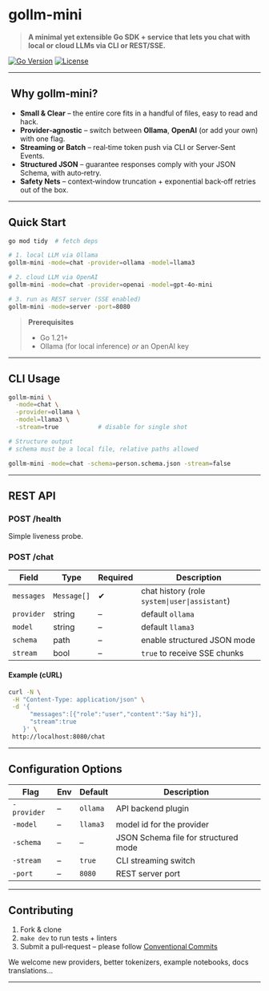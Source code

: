 # gollm-mini

> **A minimal yet extensible Go SDK + service that lets you chat with local or cloud LLMs via CLI or REST/SSE.**

[![Go Version](https://img.shields.io/badge/go-1.21%2B-blue)](#) [![License](https://img.shields.io/badge/license-MIT-green)](#)

---

##  Why gollm‑mini?

* **Small & Clear** – the entire core fits in a handful of files, easy to read and hack.
* **Provider‑agnostic** – switch between **Ollama**, **OpenAI** (or add your own) with one flag.
* **Streaming or Batch** – real‑time token push via CLI or Server‑Sent Events.
* **Structured JSON** – guarantee responses comply with your JSON Schema, with auto‑retry.
* **Safety Nets** – context‑window truncation + exponential back‑off retries out of the box.

---

## Quick Start

```bash
go mod tidy  # fetch deps

# 1. local LLM via Ollama
gollm-mini -mode=chat -provider=ollama -model=llama3

# 2. cloud LLM via OpenAI
gollm-mini -mode=chat -provider=openai -model=gpt-4o-mini

# 3. run as REST server (SSE enabled)
gollm-mini -mode=server -port=8080
```

> **Prerequisites**
>
> * Go 1.21+
> * Ollama (for local inference) *or* an OpenAI key

---

## CLI Usage

```bash
gollm-mini \
  -mode=chat \
  -provider=ollama \
  -model=llama3 \
  -stream=true           # disable for single shot

# Structure output
# schema must be a local file, relative paths allowed

gollm-mini -mode=chat -schema=person.schema.json -stream=false
```

---

## REST API

### POST /health

Simple liveness probe.

### POST /chat

| Field      | Type        | Required | Description                                   |
| ---------- | ----------- | -------- | --------------------------------------------- |
| `messages` | `Message[]` | ✔        | chat history (role `system\|user\|assistant`) |
| `provider` | string      | –        | default `ollama`                              |
| `model`    | string      | –        | default `llama3`                              |
| `schema`   | path        | –        | enable structured JSON mode                   |
| `stream`   | bool        | –        | `true` to receive SSE chunks                  |

#### Example (cURL)

```bash
curl -N \
 -H "Content-Type: application/json" \
 -d '{
      "messages":[{"role":"user","content":"Say hi"}],
      "stream":true
    }' \
 http://localhost:8080/chat
```

---

## Configuration Options

| Flag        | Env | Default  | Description                          |
| ----------- | --- | -------- | ------------------------------------ |
| `-provider` | –   | `ollama` | API backend plugin                   |
| `-model`    | –   | `llama3` | model id for the provider            |
| `-schema`   | –   | –        | JSON Schema file for structured mode |
| `-stream`   | –   | `true`   | CLI streaming switch                 |
| `-port`     | –   | `8080`   | REST server port                     |

---


## Contributing

1. Fork & clone
2. `make dev` to run tests + linters
3. Submit a pull‑request – please follow [Conventional Commits](https://www.conventionalcommits.org/)

We welcome new providers, better tokenizers, example notebooks, docs translations…

---


